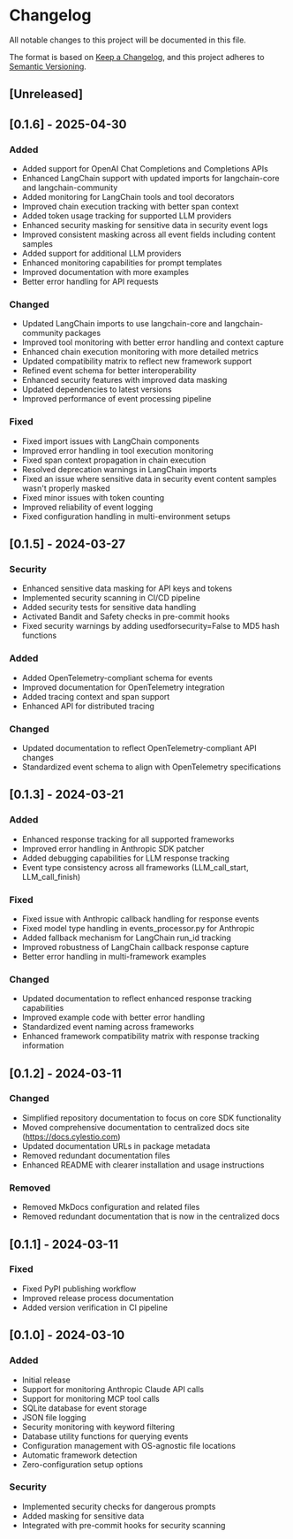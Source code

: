 # Changelog

All notable changes to this project will be documented in this file.

The format is based on [Keep a Changelog](https://keepachangelog.com/en/1.0.0/),
and this project adheres to [Semantic Versioning](https://semver.org/spec/v2.0.0.html).

## [Unreleased]

## [0.1.6] - 2025-04-30

### Added
- Added support for OpenAI Chat Completions and Completions APIs
- Enhanced LangChain support with updated imports for langchain-core and langchain-community
- Added monitoring for LangChain tools and tool decorators
- Improved chain execution tracking with better span context
- Added token usage tracking for supported LLM providers
- Enhanced security masking for sensitive data in security event logs
- Improved consistent masking across all event fields including content samples
- Added support for additional LLM providers
- Enhanced monitoring capabilities for prompt templates
- Improved documentation with more examples
- Better error handling for API requests

### Changed
- Updated LangChain imports to use langchain-core and langchain-community packages
- Improved tool monitoring with better error handling and context capture
- Enhanced chain execution monitoring with more detailed metrics
- Updated compatibility matrix to reflect new framework support
- Refined event schema for better interoperability
- Enhanced security features with improved data masking
- Updated dependencies to latest versions
- Improved performance of event processing pipeline

### Fixed
- Fixed import issues with LangChain components
- Improved error handling in tool execution monitoring
- Fixed span context propagation in chain execution
- Resolved deprecation warnings in LangChain imports
- Fixed an issue where sensitive data in security event content samples wasn't properly masked
- Fixed minor issues with token counting
- Improved reliability of event logging
- Fixed configuration handling in multi-environment setups

## [0.1.5] - 2024-03-27

### Security
- Enhanced sensitive data masking for API keys and tokens
- Implemented security scanning in CI/CD pipeline
- Added security tests for sensitive data handling
- Activated Bandit and Safety checks in pre-commit hooks
- Fixed security warnings by adding usedforsecurity=False to MD5 hash functions

### Added
- Added OpenTelemetry-compliant schema for events
- Improved documentation for OpenTelemetry integration
- Added tracing context and span support
- Enhanced API for distributed tracing

### Changed
- Updated documentation to reflect OpenTelemetry-compliant API changes
- Standardized event schema to align with OpenTelemetry specifications

## [0.1.3] - 2024-03-21

### Added
- Enhanced response tracking for all supported frameworks
- Improved error handling in Anthropic SDK patcher
- Added debugging capabilities for LLM response tracking
- Event type consistency across all frameworks (LLM_call_start, LLM_call_finish)

### Fixed
- Fixed issue with Anthropic callback handling for response events
- Fixed model type handling in events_processor.py for Anthropic
- Added fallback mechanism for LangChain run_id tracking
- Improved robustness of LangChain callback response capture
- Better error handling in multi-framework examples

### Changed
- Updated documentation to reflect enhanced response tracking capabilities
- Improved example code with better error handling
- Standardized event naming across frameworks
- Enhanced framework compatibility matrix with response tracking information

## [0.1.2] - 2024-03-11

### Changed
- Simplified repository documentation to focus on core SDK functionality
- Moved comprehensive documentation to centralized docs site (https://docs.cylestio.com)
- Updated documentation URLs in package metadata
- Removed redundant documentation files
- Enhanced README with clearer installation and usage instructions

### Removed
- Removed MkDocs configuration and related files
- Removed redundant documentation that is now in the centralized docs

## [0.1.1] - 2024-03-11

### Fixed
- Fixed PyPI publishing workflow
- Improved release process documentation
- Added version verification in CI pipeline

## [0.1.0] - 2024-03-10

### Added
- Initial release
- Support for monitoring Anthropic Claude API calls
- Support for monitoring MCP tool calls
- SQLite database for event storage
- JSON file logging
- Security monitoring with keyword filtering
- Database utility functions for querying events
- Configuration management with OS-agnostic file locations
- Automatic framework detection
- Zero-configuration setup options

### Security
- Implemented security checks for dangerous prompts
- Added masking for sensitive data
- Integrated with pre-commit hooks for security scanning
